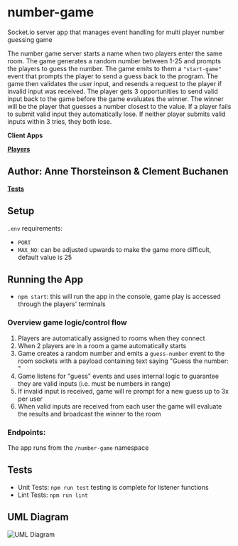 # number-game
Socket.io server app that manages event handling for multi player number guessing game

The number game server starts a name when two players enter the same room. The game generates a random number between 1-25 and prompts the players to guess the number. The game emits to them a ```"start-game"``` event that prompts the player to send a guess back to the program. The game then validates the user input, and resends a request to the player if invalid input was received. The player gets 3 opportunities to send valid input back to the game before the game evaluates the winner. The winner will be the player that guesses a number closest to the value. If a player fails to submit valid input they automatically lose. If neither player submits valid inputs within 3 tries, they both lose.

**Client Apps**

**[Players](./player)**

## Author: Anne Thorsteinson & Clement Buchanen

**[Tests](https://github.com/AnneThor/number-game/actions)**

## Setup

```.env``` requirements:

- ```PORT```
- ```MAX_NO```: can be adjusted upwards to make the game more difficult, default value is 25

## Running the App

- ```npm start```: this will run the app in the console, game play is accessed through the players' terminals

### Overview game logic/control flow

1. Players are automatically assigned to rooms when they connect
2. When 2 players are in a room a game automatically starts
3. Game creates a random number and emits a ```guess-number``` event to the room sockets with a payload containing text saying "Guess the number: "
4. Game listens for "guess" events and uses internal logic to guarantee they are valid inputs (i.e. must be numbers in range)
5. If invalid input is received, game will re prompt for a new guess up to 3x per user
6. When valid inputs are received from each user the game will evaluate the results and broadcast the winner to the room

### Endpoints:

The app runs from the ```/number-game``` namespace

## Tests

- Unit Tests: ```npm run test``` testing is complete for listener functions
- Lint Tests: ```npm run lint```

## UML Diagram

![UML Diagram](./assets/numbersGame.png)
